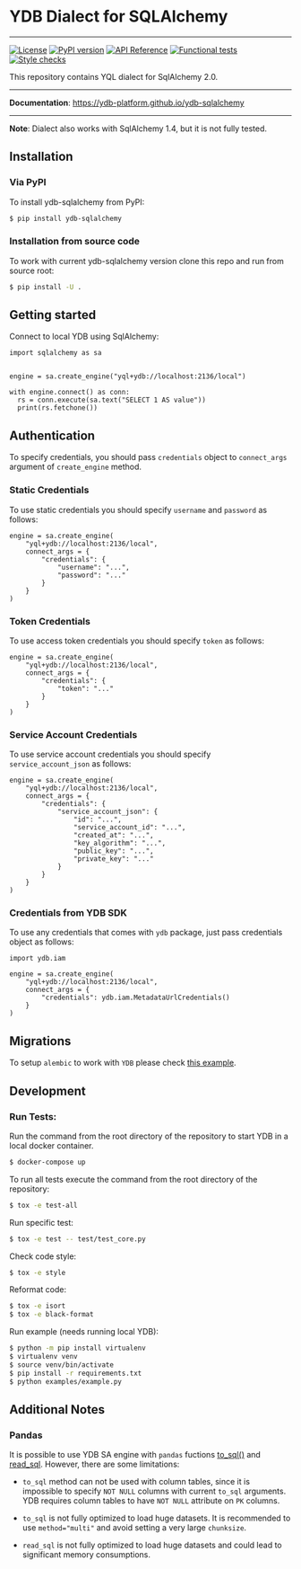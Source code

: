 # YDB Dialect for SQLAlchemy
---
[![License](https://img.shields.io/badge/License-Apache%202.0-blue.svg)](https://github.com/ydb-platform/ydb-sqlalchemy/blob/main/LICENSE)
[![PyPI version](https://badge.fury.io/py/ydb-sqlalchemy.svg)](https://badge.fury.io/py/ydb-sqlalchemy)
[![API Reference](https://img.shields.io/badge/API-Reference-lightgreen.svg)](https://ydb-platform.github.io/ydb-sqlalchemy/api/index.html)
[![Functional tests](https://github.com/ydb-platform/ydb-sqlalchemy/actions/workflows/tests.yml/badge.svg)](https://github.com/ydb-platform/ydb-sqlalchemy/actions/workflows/tests.yml)
[![Style checks](https://github.com/ydb-platform/ydb-sqlalchemy/actions/workflows/style.yml/badge.svg)](https://github.com/ydb-platform/ydb-sqlalchemy/actions/workflows/style.yml)

This repository contains YQL dialect for SqlAlchemy 2.0.

---

**Documentation**: <a href="https://ydb-platform.github.io/ydb-sqlalchemy" target="_blank">https://ydb-platform.github.io/ydb-sqlalchemy</a>

---

**Note**: Dialect also works with SqlAlchemy 1.4, but it is not fully tested.


## Installation

### Via PyPI
To install ydb-sqlalchemy from PyPI:

```bash
$ pip install ydb-sqlalchemy
```

### Installation from source code
To work with current ydb-sqlalchemy version clone this repo and run from source root:

```bash
$ pip install -U .
```

## Getting started

Connect to local YDB using SqlAlchemy:

```python3
import sqlalchemy as sa


engine = sa.create_engine("yql+ydb://localhost:2136/local")

with engine.connect() as conn:
  rs = conn.execute(sa.text("SELECT 1 AS value"))
  print(rs.fetchone())

```

## Authentication

To specify credentials, you should pass `credentials` object to `connect_args` argument of `create_engine` method.

### Static Credentials

To use static credentials you should specify `username` and `password` as follows:

```python3
engine = sa.create_engine(
    "yql+ydb://localhost:2136/local",
    connect_args = {
        "credentials": {
            "username": "...",
            "password": "..."
        }
    }
)
```

### Token Credentials

To use access token credentials you should specify `token` as follows:

```python3
engine = sa.create_engine(
    "yql+ydb://localhost:2136/local",
    connect_args = {
        "credentials": {
            "token": "..."
        }
    }
)
```

### Service Account Credentials

To use service account credentials you should specify `service_account_json` as follows:

```python3
engine = sa.create_engine(
    "yql+ydb://localhost:2136/local",
    connect_args = {
        "credentials": {
            "service_account_json": {
                "id": "...",
                "service_account_id": "...",
                "created_at": "...",
                "key_algorithm": "...",
                "public_key": "...",
                "private_key": "..."
            }
        }
    }
)
```

### Credentials from YDB SDK

To use any credentials that comes with `ydb` package, just pass credentials object as follows:

```python3
import ydb.iam

engine = sa.create_engine(
    "yql+ydb://localhost:2136/local",
    connect_args = {
        "credentials": ydb.iam.MetadataUrlCredentials()
    }
)

```


## Migrations

To setup `alembic` to work with `YDB` please check [this example](https://github.com/ydb-platform/ydb-sqlalchemy/tree/main/examples/alembic).

## Development

### Run Tests:

Run the command from the root directory of the repository to start YDB in a local docker container.
```bash
$ docker-compose up
```

To run all tests execute the command from the root directory of the repository:
```bash
$ tox -e test-all
```

Run specific test:
```bash
$ tox -e test -- test/test_core.py
```

Check code style:
```bash
$ tox -e style
```

Reformat code:
```bash
$ tox -e isort
$ tox -e black-format
```

Run example (needs running local YDB):
```bash
$ python -m pip install virtualenv
$ virtualenv venv
$ source venv/bin/activate
$ pip install -r requirements.txt
$ python examples/example.py
```

## Additional Notes

### Pandas
It is possible to use YDB SA engine with `pandas` fuctions [to_sql()](https://pandas.pydata.org/pandas-docs/stable/reference/api/pandas.DataFrame.to_sql.html) and [read_sql](https://pandas.pydata.org/pandas-docs/stable/reference/api/pandas.read_sql.html). However, there are some limitations:

* `to_sql` method can not be used with column tables, since it is impossible to specify `NOT NULL` columns with current `to_sql` arguments. YDB requires column tables to have `NOT NULL` attribute on `PK` columns.

* `to_sql` is not fully optimized to load huge datasets. It is recommended to use `method="multi"` and avoid setting a very large `chunksize`.

* `read_sql` is not fully optimized to load huge datasets and could lead to significant memory consumptions.
